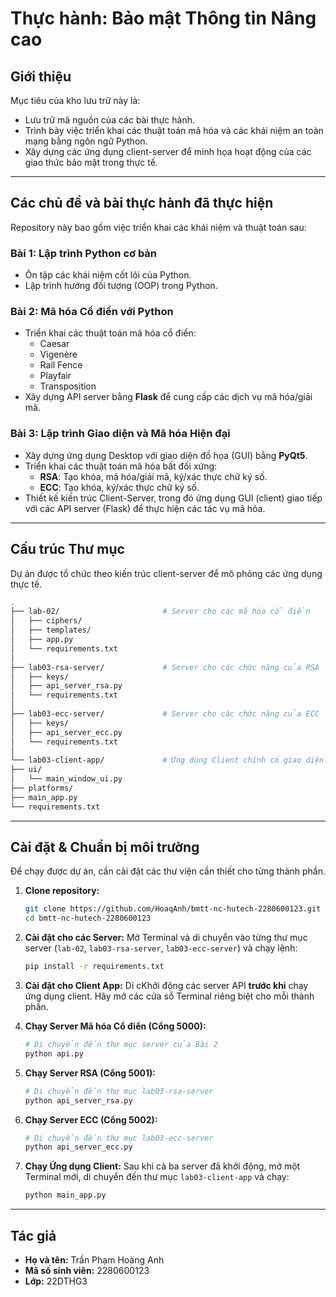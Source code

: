 # Thực hành: Bảo mật Thông tin Nâng cao

## Giới thiệu

Mục tiêu của kho lưu trữ này là:
* Lưu trữ mã nguồn của các bài thực hành.
* Trình bày việc triển khai các thuật toán mã hóa và các khái niệm an toàn mạng bằng ngôn ngữ Python.
* Xây dựng các ứng dụng client-server để minh họa hoạt động của các giao thức bảo mật trong thực tế.

---

## Các chủ đề và bài thực hành đã thực hiện

Repository này bao gồm việc triển khai các khái niệm và thuật toán sau:

### **Bài 1: Lập trình Python cơ bản**
* Ôn tập các khái niệm cốt lõi của Python.
* Lập trình hướng đối tượng (OOP) trong Python.

### **Bài 2: Mã hóa Cổ điển với Python**
* Triển khai các thuật toán mã hóa cổ điển:
    * Caesar
    * Vigenère
    * Rail Fence
    * Playfair
    * Transposition
* Xây dựng API server bằng **Flask** để cung cấp các dịch vụ mã hóa/giải mã.

### **Bài 3: Lập trình Giao diện và Mã hóa Hiện đại**
* Xây dựng ứng dụng Desktop với giao diện đồ họa (GUI) bằng **PyQt5**.
* Triển khai các thuật toán mã hóa bất đối xứng:
    * **RSA**: Tạo khóa, mã hóa/giải mã, ký/xác thực chữ ký số.
    * **ECC**: Tạo khóa, ký/xác thực chữ ký số.
* Thiết kế kiến trúc Client-Server, trong đó ứng dụng GUI (client) giao tiếp với các API server (Flask) để thực hiện các tác vụ mã hóa.

---

## Cấu trúc Thư mục

Dự án được tổ chức theo kiến trúc client-server để mô phỏng các ứng dụng thực tế.
```bash
.
├── lab-02/                       # Server cho các mã hóa cổ điển
│   ├── ciphers/
│   ├── templates/
│   ├── app.py
│   └── requirements.txt
│
├── lab03-rsa-server/             # Server cho các chức năng của RSA
│   ├── keys/
│   ├── api_server_rsa.py
│   └── requirements.txt
│
├── lab03-ecc-server/             # Server cho các chức năng của ECC
│   ├── keys/
│   ├── api_server_ecc.py
│   └── requirements.txt
│
└── lab03-client-app/             # Ứng dụng Client chính có giao diện
├── ui/
│   └── main_window_ui.py
├── platforms/
├── main_app.py
└── requirements.txt
```

---

## Cài đặt & Chuẩn bị môi trường

Để chạy được dự án, cần cài đặt các thư viện cần thiết cho từng thành phần.

1.  **Clone repository:**
    ```bash
    git clone https://github.com/HoaqAnh/bmtt-nc-hutech-2280600123.git
    cd bmtt-nc-hutech-2280600123
    ```

2.  **Cài đặt cho các Server:**
    Mở Terminal và di chuyển vào từng thư mục server (`lab-02`, `lab03-rsa-server`, `lab03-ecc-server`) và chạy lệnh:
    ```bash
    pip install -r requirements.txt
    ```

3.  **Cài đặt cho Client App:**
    Di cKhởi động các server API **trước khi** chạy ứng dụng client. Hãy mở các cửa sổ Terminal riêng biệt cho mỗi thành phần.

1.  **Chạy Server Mã hóa Cổ điển (Cổng 5000):**
    ```bash
    # Di chuyển đến thư mục server của Bài 2
    python api.py
    ```

2.  **Chạy Server RSA (Cổng 5001):**
    ```bash
    # Di chuyển đến thư mục lab03-rsa-server
    python api_server_rsa.py
    ```

3.  **Chạy Server ECC (Cổng 5002):**
    ```bash
    # Di chuyển đến thư mục lab03-ecc-server
    python api_server_ecc.py
    ```

4.  **Chạy Ứng dụng Client:**
    Sau khi cả ba server đã khởi động, mở một Terminal mới, di chuyển đến thư mục `lab03-client-app` và chạy:
    ```bash
    python main_app.py
    ```

---

## Tác giả

* **Họ và tên:** Trần Phạm Hoàng Anh
* **Mã số sinh viên:** 2280600123
* **Lớp:** 22DTHG3

